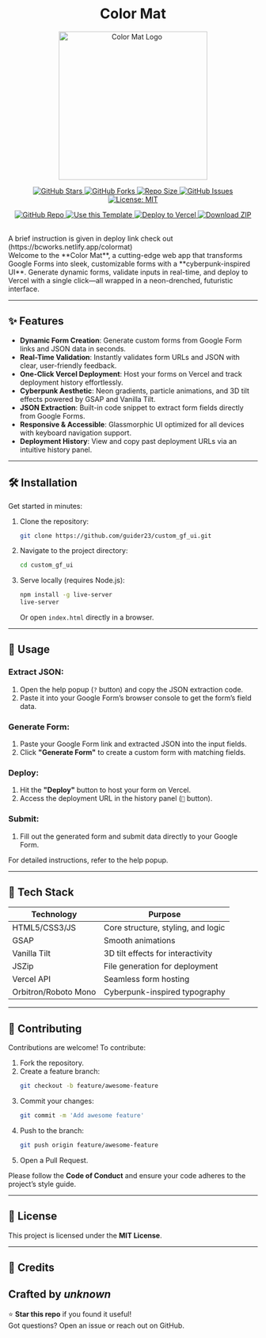 
<h1 align="center">Color Mat</h1>

<p align="center">
  <img src="https://github.com/user-attachments/assets/d7d48a38-1e10-4e08-ab90-26ee56f878f3" alt="Color Mat Logo" width="300"/>
</p>

<p align="center">
  <a href="https://github.com/guider23/custom_gf_ui/stargazers">
    <img src="https://img.shields.io/github/stars/guider23/custom_gf_ui?style=social" alt="GitHub Stars"/>
  </a>
  <a href="https://github.com/guider23/custom_gf_ui/fork">
    <img src="https://img.shields.io/github/forks/guider23/custom_gf_ui?style=social" alt="GitHub Forks"/>
  </a>
  <a href="https://github.com/guider23/custom_gf_ui">
    <img src="https://img.shields.io/github/repo-size/guider23/custom_gf_ui?color=purple&label=Repo%20Size" alt="Repo Size"/>
  </a>
  <a href="https://github.com/guider23/custom_gf_ui/issues">
    <img src="https://img.shields.io/github/issues/guider23/custom_gf_ui?color=yellow" alt="GitHub Issues"/>
  </a>
  <a href="https://github.com/guider23/custom_gf_ui/blob/main/LICENSE">
    <img src="https://img.shields.io/github/license/guider23/custom_gf_ui?color=success" alt="License: MIT"/>
  </a>
</p>

<p align="center">
  <a href="https://github.com/guider23/custom_gf_ui">
    <img alt="GitHub Repo" src="https://img.shields.io/badge/Open%20Repo-Click%20Here-black?style=for-the-badge&logo=github"/>
  </a>
  <a href="https://github.com/guider23/custom_gf_ui/generate">
    <img alt="Use this Template" src="https://img.shields.io/badge/Use%20Template-Generate%20Repo-brightgreen?style=for-the-badge"/>
  </a>
  <a href="https://vercel.com/import/project?template=https://github.com/guider23/custom_gf_ui">
    <img alt="Deploy to Vercel" src="https://img.shields.io/badge/Deploy%20to-Vercel-000?style=for-the-badge&logo=vercel"/>
  </a>
  <a href="https://github.com/guider23/custom_gf_ui/archive/refs/heads/main.zip">
    <img alt="Download ZIP" src="https://img.shields.io/badge/Download-ZIP-blue?style=for-the-badge"/>
  </a>
</p>

<br>
A brief instruction is given in deploy link check out 
(https://bcworks.netlify.app/colormat)
<br>
Welcome to the **Color Mat**, a cutting-edge web app that transforms Google Forms into sleek, customizable forms with a **cyberpunk-inspired UI**. Generate dynamic forms, validate inputs in real-time, and deploy to Vercel with a single click—all wrapped in a neon-drenched, futuristic interface.

---

## ✨ Features

- **Dynamic Form Creation**: Generate custom forms from Google Form links and JSON data in seconds.
- **Real-Time Validation**: Instantly validates form URLs and JSON with clear, user-friendly feedback.
- **One-Click Vercel Deployment**: Host your forms on Vercel and track deployment history effortlessly.
- **Cyberpunk Aesthetic**: Neon gradients, particle animations, and 3D tilt effects powered by GSAP and Vanilla Tilt.
- **JSON Extraction**: Built-in code snippet to extract form fields directly from Google Forms.
- **Responsive & Accessible**: Glassmorphic UI optimized for all devices with keyboard navigation support.
- **Deployment History**: View and copy past deployment URLs via an intuitive history panel.

---

## 🛠 Installation

Get started in minutes:

1. Clone the repository:
    ```bash
    git clone https://github.com/guider23/custom_gf_ui.git
    ```

2. Navigate to the project directory:
    ```bash
    cd custom_gf_ui
    ```

3. Serve locally (requires Node.js):
    ```bash
    npm install -g live-server
    live-server
    ```
    Or open `index.html` directly in a browser.

---

## 📖 Usage

### Extract JSON:

1. Open the help popup (`?` button) and copy the JSON extraction code.
2. Paste it into your Google Form’s browser console to get the form’s field data.

### Generate Form:

1. Paste your Google Form link and extracted JSON into the input fields.
2. Click **"Generate Form"** to create a custom form with matching fields.

### Deploy:

1. Hit the **"Deploy"** button to host your form on Vercel.
2. Access the deployment URL in the history panel (`📜` button).

### Submit:

1. Fill out the generated form and submit data directly to your Google Form.

For detailed instructions, refer to the help popup.

---

## 🔧 Tech Stack

| Technology        | Purpose                                      |
|-------------------|----------------------------------------------|
| HTML5/CSS3/JS     | Core structure, styling, and logic           |
| GSAP              | Smooth animations                            |
| Vanilla Tilt      | 3D tilt effects for interactivity            |
| JSZip             | File generation for deployment               |
| Vercel API        | Seamless form hosting                        |
| Orbitron/Roboto Mono | Cyberpunk-inspired typography             |

---

## 🤝 Contributing

Contributions are welcome! To contribute:

1. Fork the repository.
2. Create a feature branch:
    ```bash
    git checkout -b feature/awesome-feature
    ```
3. Commit your changes:
    ```bash
    git commit -m 'Add awesome feature'
    ```
4. Push to the branch:
    ```bash
    git push origin feature/awesome-feature
    ```
5. Open a Pull Request.

Please follow the **Code of Conduct** and ensure your code adheres to the project’s style guide.

---

## 📄 License

This project is licensed under the **MIT License**.

---

## 🙌 Credits

Crafted by *unknown* 
---

⭐ **Star this repo** if you found it useful!  
Got questions? Open an issue or reach out on GitHub.
